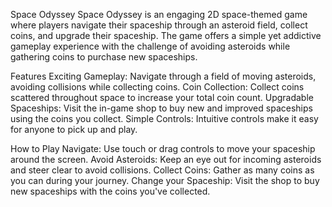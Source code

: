 Space Odyssey
Space Odyssey is an engaging 2D space-themed game where players navigate their spaceship through an asteroid field, collect coins, and upgrade their spaceship. 
The game offers a simple yet addictive gameplay experience with the challenge of avoiding asteroids while gathering coins to purchase new spaceships.

Features
Exciting Gameplay: Navigate through a field of moving asteroids, avoiding collisions while collecting coins.
Coin Collection: Collect coins scattered throughout space to increase your total coin count.
Upgradable Spaceships: Visit the in-game shop to buy new and improved spaceships using the coins you collect.
Simple Controls: Intuitive controls make it easy for anyone to pick up and play.


How to Play
Navigate: Use touch or drag controls to move your spaceship around the screen.
Avoid Asteroids: Keep an eye out for incoming asteroids and steer clear to avoid collisions.
Collect Coins: Gather as many coins as you can during your journey.
Change your Spaceship: Visit the shop to buy new spaceships with the coins you've collected.
